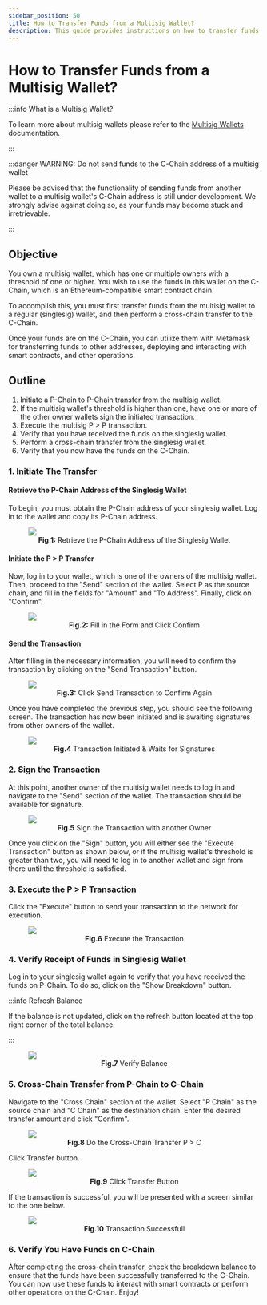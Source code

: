 ```yaml
---
sidebar_position: 50
title: How to Transfer Funds from a Multisig Wallet?
description: This guide provides instructions on how to transfer funds from a multisig wallet.
---
```


# How to Transfer Funds from a Multisig Wallet?

:::info What is a Multisig Wallet?

To learn more about multisig wallets please refer to the
[Multisig Wallets](/guides/multisig-wallets) documentation.

:::

:::danger WARNING: Do not send funds to the C-Chain address of a multisig wallet

Please be advised that the functionality of sending funds from another wallet to a multisig
wallet's C-Chain address is still under development. We strongly advise against doing so,
as your funds may become stuck and irretrievable.

:::

## Objective

You own a multisig wallet, which has one or multiple owners with a threshold of one or higher.
You wish to use the funds in this wallet on the C-Chain, which is an Ethereum-compatible smart
contract chain.

To accomplish this, you must first transfer funds from the multisig wallet to a regular
(singlesig) wallet, and then perform a cross-chain transfer to the C-Chain.

Once your funds are on the C-Chain, you can utilize them with Metamask for transferring funds
to other addresses, deploying and interacting with smart contracts, and other operations.

## Outline

1. Initiate a P-Chain to P-Chain transfer from the multisig wallet.
2. If the multisig wallet's threshold is higher than one, have one or more of the other owner wallets sign the initiated transaction.
3. Execute the multisig P > P transaction.
4. Verify that you have received the funds on the singlesig wallet.
5. Perform a cross-chain transfer from the singlesig wallet.
6. Verify that you now have the funds on the C-Chain.

### 1. Initiate The Transfer

#### Retrieve the P-Chain Address of the Singlesig Wallet

To begin, you must obtain the P-Chain address of your singlesig wallet. Log in to the wallet and
copy its P-Chain address.

<figure>
<img class="zoom" src="/img/msig-to-ssig/1-ssig-p-address.png#center"/>
<figcaption align = "center"><b>Fig.1:</b> Retrieve the P-Chain Address of the Singlesig Wallet</figcaption>
</figure>

#### Initiate the P > P Transfer

Now, log in to your wallet, which is one of the owners of the multisig wallet. Then, proceed to
the "Send" section of the wallet. Select P as the source chain, and fill in the fields for "Amount"
and "To Address". Finally, click on "Confirm".

<figure>
<img class="zoom" src="/img/msig-to-ssig/2-msig-p-transfer-initiate.png#center"/>
<figcaption align = "center"><b>Fig.2:</b> Fill in the Form and Click Confirm</figcaption>
</figure>

#### Send the Transaction

After filling in the necessary information, you will need to confirm the transaction by
clicking on the "Send Transaction" button.

<figure>
<img class="zoom" src="/img/msig-to-ssig/3-msig-p-transfer-send-txn.png#center"/>
<figcaption align = "center"><b>Fig.3:</b> Click Send Transaction to Confirm Again</figcaption>
</figure>

Once you have completed the previous step, you should see the following screen. The transaction
has now been initiated and is awaiting signatures from other owners of the wallet.

<figure>
<img class="zoom" src="/img/msig-to-ssig/4-msig-p-transfer-abort-txn.png#center"/>
<figcaption align = "center"><b>Fig.4</b> Transaction Initiated & Waits for Signatures</figcaption>
</figure>

### 2. Sign the Transaction

At this point, another owner of the multisig wallet needs to log in and navigate to the "Send"
section of the wallet. The transaction should be available for signature.

<figure>
<img class="zoom" src="/img/msig-to-ssig/5-msig-sign-txn.png#center"/>
<figcaption align = "center"><b>Fig.5</b> Sign the Transaction with another Owner</figcaption>
</figure>

Once you click on the "Sign" button, you will either see the "Execute Transaction" button as
shown below, or if the multisig wallet's threshold is greater than two, you will need to log
in to another wallet and sign from there until the threshold is satisfied.

### 3. Execute the P > P Transaction

Click the "Execute" button to send your transaction to the network for execution.

<figure>
<img class="zoom" src="/img/msig-to-ssig/6-msig-execute-txn.png#center"/>
<figcaption align = "center"><b>Fig.6</b> Execute the Transaction</figcaption>
</figure>

### 4. Verify Receipt of Funds in Singlesig Wallet

Log in to your singlesig wallet again to verify that you have received the funds on P-Chain.
To do so, click on the "Show Breakdown" button.

:::info Refresh Balance

If the balance is not updated, click on the refresh button located at the top right corner
of the total balance.

:::

<figure>
<img class="zoom" src="/img/msig-to-ssig/7-ssig-received-funds-on-p-chain.png#center"/>
<figcaption align = "center"><b>Fig.7</b> Verify Balance </figcaption>
</figure>

### 5. Cross-Chain Transfer from P-Chain to C-Chain

Navigate to the "Cross Chain" section of the wallet. Select "P Chain" as the source chain
and "C Chain" as the destination chain. Enter the desired transfer amount and click "Confirm".

<figure>
<img class="zoom" src="/img/msig-to-ssig/8-ssig-cross-chain-confirm.png#center"/>
<figcaption align = "center"><b>Fig.8</b> Do the Cross-Chain Transfer P > C</figcaption>
</figure>

Click Transfer button.

<figure>
<img class="zoom" src="/img/msig-to-ssig/9-ssig-cross-transfer.png#center"/>
<figcaption align = "center"><b>Fig.9</b> Click Transfer Button</figcaption>
</figure>

If the transaction is successful, you will be presented with a screen similar to the one below.

<figure>
<img class="zoom" src="/img/msig-to-ssig/10-ssig-cross-chain-success.png#center"/>
<figcaption align = "center"><b>Fig.10</b> Transaction Successfull</figcaption>
</figure>

### 6. Verify You Have Funds on C-Chain

After completing the cross-chain transfer, check the breakdown balance to ensure that the funds
have been successfully transferred to the C-Chain. You can now use these funds to interact with
smart contracts or perform other operations on the C-Chain. Enjoy!
